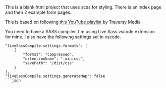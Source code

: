 This is a blank html project that uses scss for styling. There is an index page and then 2 example form pages.

This is based on following [this YouTube playlist](https://www.youtube.com/playlist?list=PLillGF-Rfqba3xeEvDzIcUCxwMlGiewfV) by Traversy Media

You need to have a SASS compiler. I'm using Live Sass vscode extension for mine. I also have the following settings set in vscode.

```
"liveSassCompile.settings.formats": [
    {
        "format": "compressed",
        "extensionName": ".min.css",
        "savePath": "/dist/css"
    }
],
"liveSassCompile.settings.generateMap": false
```json
